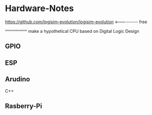 # Hardware-Notes

https://github.com/logisim-evolution/logisim-evolution <--------- free

^^^^^^^^^^^ make a hypothetical CPU based on Digital Logic Design

## GPIO

## ESP

## Arudino

C++

## Rasberry-Pi

